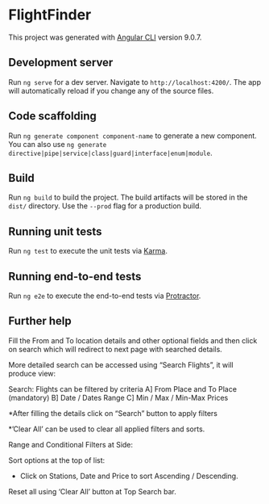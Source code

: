 # FlightFinder

This project was generated with [Angular CLI](https://github.com/angular/angular-cli) version 9.0.7.

## Development server

Run `ng serve` for a dev server. Navigate to `http://localhost:4200/`. The app will automatically reload if you change any of the source files.

## Code scaffolding

Run `ng generate component component-name` to generate a new component. You can also use `ng generate directive|pipe|service|class|guard|interface|enum|module`.

## Build

Run `ng build` to build the project. The build artifacts will be stored in the `dist/` directory. Use the `--prod` flag for a production build.

## Running unit tests

Run `ng test` to execute the unit tests via [Karma](https://karma-runner.github.io).

## Running end-to-end tests

Run `ng e2e` to execute the end-to-end tests via [Protractor](http://www.protractortest.org/).

## Further help
 
Fill the From and To location details and other optional fields and then click on search which will redirect to next page with searched details.
 
More detailed search can be accessed using “Search Flights”, it will produce view:  

Search: Flights can be filtered by criteria
A] From Place and To Place (mandatory)
B] Date / Dates Range
C] Min / Max / Min-Max Prices

*After filling the details click on “Search” button to apply filters

 
*’Clear All’ can be used to clear all applied filters and sorts.

Range and Conditional Filters at Side:
  
Sort options at the top of list:
-	Click on Stations, Date and Price to sort Ascending / Descending.
 
Reset all using ‘Clear All’ button at Top Search bar.
